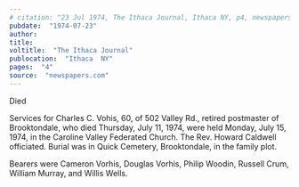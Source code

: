 ```yaml
---
# citation: "23 Jul 1974, The Ithaca Journal, Ithaca NY, p4, newspapers.com."
pubdate:  "1974-07-23"
author: 
title: 
voltitle:  "The Ithaca Journal"
publocation:  "Ithaca  NY"
pages:  "4"
source:  "newspapers.com"
---
```

Died 

Services for Charles C. Vohis, 60, of 502 Valley Rd., retired postmaster of Brooktondale, who died Thursday, July 11, 1974, were held Monday, July 15, 1974, in the Caroline Valley Federated Church. The Rev. Howard Caldwell officiated. Burial was in Quick Cemetery, Brooktondale, in the family plot. 

Bearers were Cameron Vorhis, Douglas Vorhis, Philip Woodin, Russell Crum, William Murray, and Willis Wells. 

